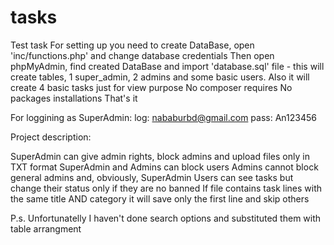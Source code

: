 # tasks

Test task
For setting up you need to create DataBase, open 'inc/functions.php' and change database credentials
Then open phpMyAdmin, find created DataBase and import 'database.sql' file - this will create tables, 1 super_admin, 2 admins and some basic users.
Also it will create 4 basic tasks just for view purpose
No composer requires
No packages installations
That's it

For loggining as SuperAdmin:
log: nababurbd@gmail.com
pass: An123456

Project description:

SuperAdmin can give admin rights, block admins and upload files only in TXT format
SuperAdmin and Admins can block users
Admins cannot block general admins and, obviously, SuperAdmin
Users can see tasks but change their status only if they are no banned
If file contains task lines with the same title AND category it will save only the first line and skip others


P.s.
Unfortunatelly I haven't done search options and substituted them with table arrangment
